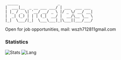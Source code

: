 ```
 _____                  _
|  ___|__  _ __ ___ ___/ | ___  ___ ___
| |_ / _ \| '__/ __/ _ \ |/ _ \/ __/ __|
|  _| (_) | | | (_|  __/ |  __/\__ \__ \
|_|  \___/|_|  \___\___|_|\___||___/___/

```
Open for job opportunities, mail: wszh712811<at>gmail.com

### Statistics

![Stats](https://github-readme-stats.vercel.app/api?username=Force1ess)
![Lang](https://github-readme-stats.vercel.app/api/top-langs/?username=Force1ess&hide=ipynb,html,c&layout=compact)
